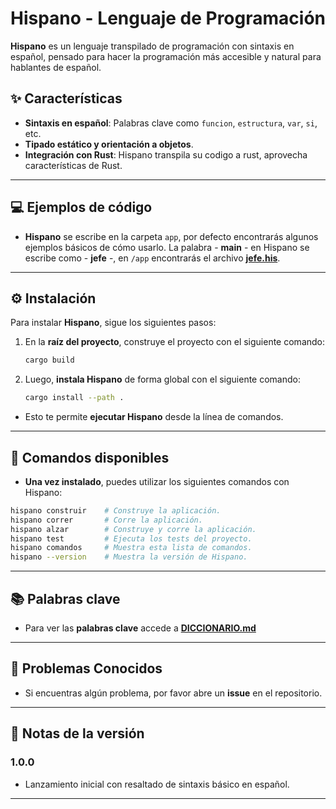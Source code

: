 # Hispano - Lenguaje de Programación

**Hispano** es un lenguaje transpilado de programación con sintaxis en español, pensado para hacer la programación más accesible y natural para hablantes de español.

## ✨ Características 
- **Sintaxis en español**: Palabras clave como `funcion`, `estructura`, `var`, `si`, etc.
- **Tipado estático y orientación a objetos**.
- **Integración con Rust**: Hispano transpila su codigo a rust, aprovecha características de Rust.
---

## 💻 Ejemplos de código 
- **Hispano** se escribe en la carpeta `app`, por defecto encontrarás algunos ejemplos básicos de cómo usarlo. La palabra -  **main**  - en Hispano se escribe como - **jefe** -, en `/app` encontrarás el archivo [**jefe.his**](./app/jefe.his).
---


## ⚙️ Instalación 
Para instalar **Hispano**, sigue los siguientes pasos:

1. En la **raíz del proyecto**, construye el proyecto con el siguiente comando:
   ```bash
   cargo build
   ```
2. Luego, **instala Hispano** de forma global con el siguiente comando:
      ```bash
    cargo install --path .
    ```

- Esto te permite **ejecutar Hispano** desde la línea de comandos.
---

## 📜 Comandos disponibles 

- **Una vez instalado**, puedes utilizar los siguientes comandos con Hispano:

```bash
hispano construir    # Construye la aplicación.
hispano correr       # Corre la aplicación.
hispano alzar        # Construye y corre la aplicación.
hispano test         # Ejecuta los tests del proyecto.
hispano comandos     # Muestra esta lista de comandos.
hispano --version    # Muestra la versión de Hispano.
```
---

##  📚 Palabras clave
- Para ver las **palabras clave** accede a [**DICCIONARIO.md**](./DICCIONARIO.md)
---

## 🐞 Problemas Conocidos
- Si encuentras algún problema, por favor abre un **issue** en el repositorio.
---

## 📝 Notas de la versión
### 1.0.0
- Lanzamiento inicial con resaltado de sintaxis básico en español.
---
